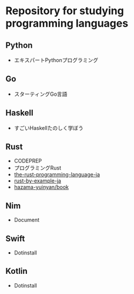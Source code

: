 # Repository for studying programming languages

## Python

- エキスパートPythonプログラミング

## Go

- スターティングGo言語

## Haskell

- すごいHaskellたのしく学ぼう

## Rust

- CODEPREP
- プログラミングRust
- [the-rust-programming-language-ja](https://doc.rust-jp.rs/the-rust-programming-language-ja/1.6/book/)
- [rust-by-example-ja](https://doc.rust-jp.rs/rust-by-example-ja/rust-by-example/)
- [hazama-yuinyan/book](https://y-yu.github.io/trpl-2nd-pdf/book.pdf)

## Nim

- Document

## Swift

- Dotinstall


## Kotlin

- Dotinstall
